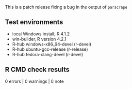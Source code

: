 This is a patch release fixing a bug in the output of `parscrape` 

## Test environments
* local Windows install, R 4.1.2
* win-builder, R version 4.2.1
* R-hub windows-x86_64-devel (r-devel)
* R-hub ubuntu-gcc-release (r-release)
* R-hub fedora-clang-devel (r-devel)


## R CMD check results

0 errors | 0 warnings | 0 note


